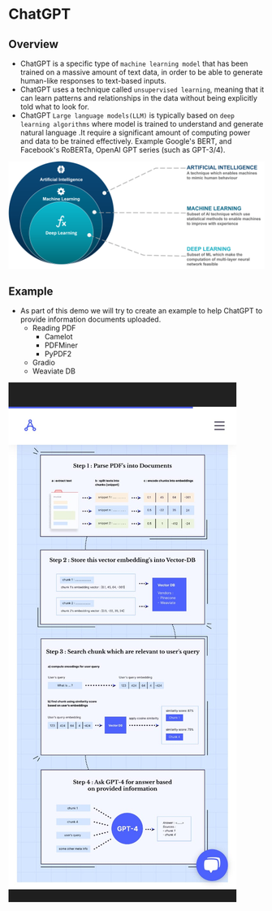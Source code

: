 # ChatGPT

## Overview
- ChatGPT is a specific type of `machine learning model` that has been trained on a massive amount of text data, in order to be able to generate human-like responses to text-based inputs.
- ChatGPT uses a technique called `unsupervised learning`, meaning that it can learn patterns and relationships in the data without being explicitly told what to look for.
- ChatGPT `Large language models(LLM)` is typically based on `deep learning algorithms` where model is trained to understand and generate natural language .It require a significant amount of computing power and data to be trained effectively. Example Google's BERT, and Facebook's RoBERTa, OpenAI GPT series (such as GPT-3/4).

![](./01-images/AI-vs-ML-vs-Deep-Learning.png)

## Example
- As part of this demo we will try to create an example to help ChatGPT to provide information documents uploaded.
  - Reading PDF
    - Camelot
    - PDFMiner
    - PyPDF2
  - Gradio
  - Weaviate DB

![](./01-images/DocumentGPT.jpeg)